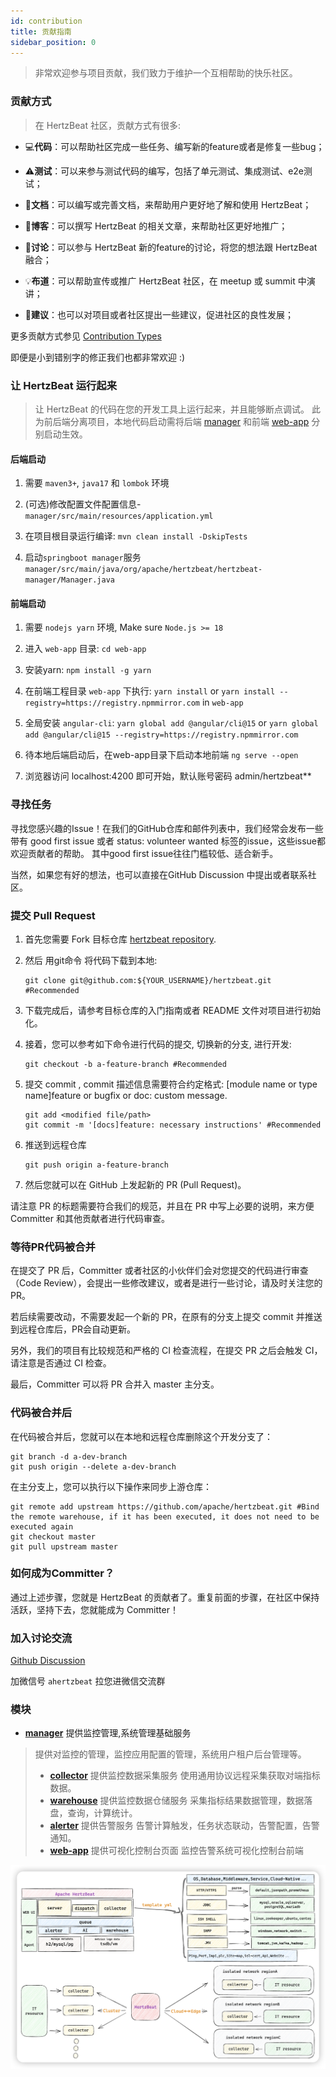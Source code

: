```yaml
---
id: contribution  
title: 贡献指南
sidebar_position: 0
---
```


<!--
Licensed to the Apache Software Foundation (ASF) under one or more
contributor license agreements.  See the NOTICE file distributed with
this work for additional information regarding copyright ownership.
The ASF licenses this file to You under the Apache License, Version 2.0
(the "License"); you may not use this file except in compliance with
the License.  You may obtain a copy of the License at

https://www.apache.org/licenses/LICENSE-2.0

Unless required by applicable law or agreed to in writing, software
distributed under the License is distributed on an "AS IS" BASIS,
WITHOUT WARRANTIES OR CONDITIONS OF ANY KIND, either express or implied.
See the License for the specific language governing permissions and
limitations under the License.
-->

> 非常欢迎参与项目贡献，我们致力于维护一个互相帮助的快乐社区。

### 贡献方式

> 在 HertzBeat 社区，贡献方式有很多:

- 💻**代码**：可以帮助社区完成一些任务、编写新的feature或者是修复一些bug；

- ⚠️**测试**：可以来参与测试代码的编写，包括了单元测试、集成测试、e2e测试；

- 📖**文档**：可以编写或完善文档，来帮助用户更好地了解和使用 HertzBeat；

- 📝**博客**：可以撰写 HertzBeat 的相关文章，来帮助社区更好地推广；

- 🤔**讨论**：可以参与 HertzBeat 新的feature的讨论，将您的想法跟 HertzBeat 融合；

- 💡**布道**：可以帮助宣传或推广 HertzBeat 社区，在 meetup 或 summit 中演讲；

- 💬**建议**：也可以对项目或者社区提出一些建议，促进社区的良性发展；

更多贡献方式参见 [Contribution Types](https://allcontributors.org/docs/en/emoji-key)

即便是小到错别字的修正我们也都非常欢迎 :)

### 让 HertzBeat 运行起来

> 让 HertzBeat 的代码在您的开发工具上运行起来，并且能够断点调试。
> 此为前后端分离项目，本地代码启动需将后端 [manager](https://github.com/apache/hertzbeat/tree/master/hertzbeat-manager) 和前端 [web-app](https://github.com/apache/hertzbeat/tree/master/web-app) 分别启动生效。

#### 后端启动

1. 需要 `maven3+`, `java17` 和 `lombok` 环境

2. (可选)修改配置文件配置信息-`manager/src/main/resources/application.yml`

3. 在项目根目录运行编译: `mvn clean install -DskipTests`

4. 启动`springboot manager`服务 `manager/src/main/java/org/apache/hertzbeat/hertzbeat-manager/Manager.java`

#### 前端启动

1. 需要 `nodejs yarn` 环境, Make sure `Node.js >= 18`

2. 进入 `web-app` 目录: `cd web-app`

3. 安装yarn: `npm install -g yarn`

4. 在前端工程目录 `web-app` 下执行: `yarn install` or `yarn install --registry=https://registry.npmmirror.com` in `web-app`

5. 全局安装 `angular-cli`: `yarn global add @angular/cli@15` or `yarn global add @angular/cli@15 --registry=https://registry.npmmirror.com`

6. 待本地后端启动后，在web-app目录下启动本地前端 `ng serve --open`

7. 浏览器访问 localhost:4200 即可开始，默认账号密码 admin/hertzbeat**

### 寻找任务

寻找您感兴趣的Issue！在我们的GitHub仓库和邮件列表中，我们经常会发布一些带有 good first issue 或者 status: volunteer wanted 标签的issue，这些issue都欢迎贡献者的帮助。
其中good first issue往往门槛较低、适合新手。

当然，如果您有好的想法，也可以直接在GitHub Discussion 中提出或者联系社区。

### 提交 Pull Request

1. 首先您需要 Fork 目标仓库 [hertzbeat repository](https://github.com/apache/hertzbeat).
2. 然后 用git命令 将代码下载到本地:

    ```shell
    git clone git@github.com:${YOUR_USERNAME}/hertzbeat.git #Recommended  
    ```

3. 下载完成后，请参考目标仓库的入门指南或者 README 文件对项目进行初始化。
4. 接着，您可以参考如下命令进行代码的提交, 切换新的分支, 进行开发:

    ```shell
    git checkout -b a-feature-branch #Recommended  
    ```

5. 提交 commit , commit 描述信息需要符合约定格式: [module name or type name]feature or bugfix or doc: custom message.

    ```shell
    git add <modified file/path> 
    git commit -m '[docs]feature: necessary instructions' #Recommended 
    ```

6. 推送到远程仓库

    ```shell
    git push origin a-feature-branch   
    ```

7. 然后您就可以在 GitHub 上发起新的 PR (Pull Request)。

请注意 PR 的标题需要符合我们的规范，并且在 PR 中写上必要的说明，来方便 Committer 和其他贡献者进行代码审查。

### 等待PR代码被合并

在提交了 PR 后，Committer 或者社区的小伙伴们会对您提交的代码进行审查（Code Review），会提出一些修改建议，或者是进行一些讨论，请及时关注您的PR。

若后续需要改动，不需要发起一个新的 PR，在原有的分支上提交 commit 并推送到远程仓库后，PR会自动更新。

另外，我们的项目有比较规范和严格的 CI 检查流程，在提交 PR 之后会触发 CI，请注意是否通过 CI 检查。

最后，Committer 可以将 PR 合并入 master 主分支。

### 代码被合并后

在代码被合并后，您就可以在本地和远程仓库删除这个开发分支了：

```shell
git branch -d a-dev-branch
git push origin --delete a-dev-branch
```

在主分支上，您可以执行以下操作来同步上游仓库：

```shell
git remote add upstream https://github.com/apache/hertzbeat.git #Bind the remote warehouse, if it has been executed, it does not need to be executed again
git checkout master 
git pull upstream master
```

### 如何成为Committer？

通过上述步骤，您就是 HertzBeat 的贡献者了。重复前面的步骤，在社区中保持活跃，坚持下去，您就能成为 Committer！

### 加入讨论交流

[Github Discussion](https://github.com/apache/hertzbeat/discussions)

加微信号 `ahertzbeat` 拉您进微信交流群

### 模块

- **[manager](https://github.com/apache/hertzbeat/tree/master/hertzbeat-manager)** 提供监控管理,系统管理基础服务

> 提供对监控的管理，监控应用配置的管理，系统用户租户后台管理等。
>
> - **[collector](https://github.com/apache/hertzbeat/tree/master/hertzbeat-collector)** 提供监控数据采集服务
> 使用通用协议远程采集获取对端指标数据。
> - **[warehouse](https://github.com/apache/hertzbeat/tree/master/hertzbeat-warehouse)** 提供监控数据仓储服务
> 采集指标结果数据管理，数据落盘，查询，计算统计。
> - **[alerter](https://github.com/apache/hertzbeat/tree/master/hertzbeat-alerter)** 提供告警服务
> 告警计算触发，任务状态联动，告警配置，告警通知。
> - **[web-app](https://github.com/apache/hertzbeat/tree/master/web-app)** 提供可视化控制台页面
> 监控告警系统可视化控制台前端

![hertzBeat](/img/docs/hertzbeat-arch.png)
